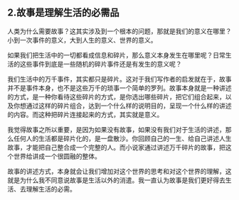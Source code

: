 ## 2.故事是理解生活的必需品
人类为什么需要故事？这其实涉及到一个根本的问题，那就是我们的意义在哪里？小到一次事件的意义，大到人生的意义、世界的意义。


如果我们把生活中的一切都看成信息和碎片，那么意义本身发生在哪里呢？日常生活的这些事件到底是一些随机的碎片事件还是有发生的意义呢？


我们生活中的万千事件，其实都只是碎片。这对于我们写作者的启发就在于，故事并不是事件本身，也不是这些万千的琐事一个简单的罗列。故事本身就是一种讲述的方式，是一种你看待这些碎片的方式，是你选出哪些碎片，把它们组合起来，以及你想通过这样的碎片组合，达到一个什么样的说明目的，呈现一个什么样的讲述的内容。而这种把碎片连接起来的方式，其实就是意义。


我觉得故事之所以重要，是因为如果没有故事，如果没有我们对于生活的讲述，那么任何人的生活都是碎片化的，是一盘散沙。你回顾自己的一生、给自己讲述人生故事，才能把自己整合成一个完整的人。而小说家通过讲述万千碎片的故事，把这个世界给讲成一个很圆融的整体。 


故事的讲述方式，本身就会让我们增加对这个世界的思考和对这个世界的理解，这就是为什么我不同意说故事是生活以外的消遣。我一直认为故事是我们更好得去生活、去理解生活的必需。 

